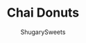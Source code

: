 ---
layout: ../../layouts/MarkdownPostLayout.astro
title: Chai Donuts
author: ShugarySweets
pubDate: 2021-09-16
description: "These Chai Donuts are maple sweetened, baked and full of fall spices! Pop these in the oven on a chilly fall morning, dip them in glaze and enjoy with a hot cup of coffee or tea."
image_url: https://www.shugarysweets.com/wp-content/uploads/2021/10/chai-donuts-facebook.jpg
tags: ["Breakfast and Brunch","American"]
calories: 193
protein: 3
carbohydrates: 34
fats: 5
fiber: 0
ingredients: ["1 ½ cups all-purpose flour ","½ cup light brown sugar, packed","2 teaspoons baking powder ","1 teaspoon chai spice mix","1 large egg ","½ cup whole milk ","¼ cup vegetable oil ","¼ cup pure maple syrup ","1 teaspoon pure vanilla extract ","1 cup powdered sugar","1 Tablespoon milk"]
serves: 12
time: "26 minutes"
prepTime: "10 minutes"
instructions: ["Preheat your oven to 350F. Grease your donut pans with non-stick baking spray. Set aside.","In a large bowl, whisk together the flour, brown sugar, baking powder, and chai spice mix. Set aside. ","In another bowl, whisk together the egg, milk, vegetable oil, maple syrup, and vanilla. Add the wet ingredients to the dry and whisk just until no large lumps remain. Do not ovemix.","Divide the batter between the donut pans and bake for 15-18 minutes, or until a toothpick inserted into the center comes out clean.","Turn the donuts out onto a wire rack to cool.","When cool, whisk the powdered sugar with milk until smooth. Dip cool donut tops into the icing and allow to set.","Enjoy the donuts warm or at room temperature. Store in an airtight container in thefridge for up to three days."]
nutrition: ["193 calories","34 grams carbohydrates","17 milligrams cholesterol","5 grams fat","0 grams fiber","3 grams protein","1 grams saturated fat","96 milligrams sodium","21 grams sugar","0 grams trans fat","4 grams unsaturated fat"]
---